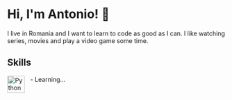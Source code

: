 
# Hi, I'm Antonio! 👋


I live in Romania and I want to learn to code as good as I can. I like watching series, movies and play a video game some time.
## Skills

<img align="left" alt="Python" width="40px" src="https://cdn.jsdelivr.net/gh/devicons/devicon/icons/python/python-original.svg" style="padding-right:10px;" />
- Learning...

